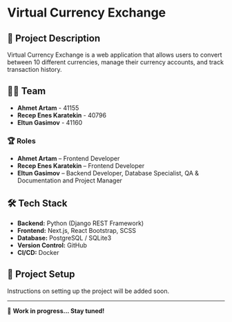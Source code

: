 # Virtual Currency Exchange  

## 📌 Project Description  
Virtual Currency Exchange is a web application that allows users to convert between 10 different currencies, manage their currency accounts, and track transaction history.  

## 👨‍💻 Team  
- **Ahmet Artam** - 41155  
- **Recep Enes Karatekin** - 40796  
- **Eltun Gasimov** - 41160  

### 🏆 Roles
- **Ahmet Artam** – Frontend Developer 
- **Recep Enes Karatekin** – Frontend Developer
- **Eltun Gasimov** – Backend Developer, Database Specialist, QA & Documentation and Project Manager   

## 🛠 Tech Stack  
- **Backend:** Python (Django REST Framework)  
- **Frontend:** Next.js, React Bootstrap, SCSS  
- **Database:** PostgreSQL / SQLite3  
- **Version Control:** GitHub  
- **CI/CD:** Docker  

## 🚀 Project Setup  
Instructions on setting up the project will be added soon.  

---
📅 **Work in progress... Stay tuned!**  
